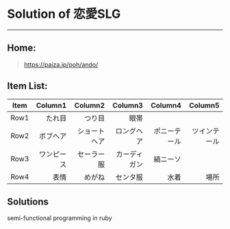 # Solution of 恋愛SLG
---
## Home: 
>https://paiza.jp/poh/ando/

## Item List:
| Item | Column1      | Column2      | Column3      | Column4      | Column5      |
| ---- | -----------: | -----------: | -----------: | -----------: | -----------: |
| Row1 | たれ目       | つり目       | 眼帯         |              |              |
| Row2 | ボブヘア     | ショートヘア | ロングヘア   | ポニーテール | ツインテール |
| Row3 | ワンピース   | セーラー服   | カーディガン | 縞ニーソ     |              |
| Row4 | 表情         | めがね       | センタ服     | 水着         | 場所         |

## Solutions
semi-functional programming in ruby

